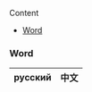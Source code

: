 Content

- [Word](#Word)

### Word

| русский                 | 中文              |
|-------------------------|-------------------|